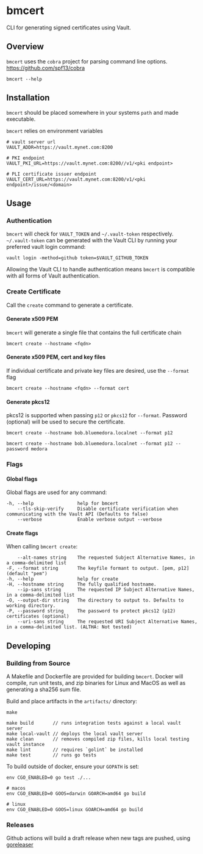 # bmcert
CLI for generating signed certificates using Vault.


## Overview
`bmcert` uses the `cobra` project for parsing command line options. https://github.com/spf13/cobra
```
bmcert --help
```


## Installation
`bmcert` should be placed somewhere in your systems `path` and made executable.

`bmcert` relies on environment variables
```
# vault server url
VAULT_ADDR=https://vault.mynet.com:8200

# PKI endpoint
VAULT_PKI_URL=https://vault.mynet.com:8200//v1/<pki endpoint>

# PLI certificate issuer endpoint
VAULT_CERT_URL=https://vault.mynet.com:8200/v1/<pki endpoint>/issue/<domain>
```

## Usage

### Authentication
`bmcert` will check for `VAULT_TOKEN` and `~/.vault-token`
respectively. `~/.vault-token` can be generated with the Vault
CLI by running your preferred vault login command:
```
vault login -method=github token=$VAULT_GITHUB_TOKEN
```

Allowing the Vault CLI to handle authentication means `bmcert`
is compatible with all forms of Vault authentication.

### Create Certificate
Call the `create` command to generate a certificate.

#### Generate x509 PEM
`bmcert` will generate a single file that contains the full certificate chain
```
bmcert create --hostname <fqdn>
```

#### Generate x509 PEM, cert and key files
If individual certificate and private key files are desired, use the `--format` flag
```
bmcert create --hostname <fqdn> --format cert
```

#### Generate pkcs12
pkcs12 is supported when passing `p12` or `pkcs12` for `--format`.
Password (optional) will be used to secure the certificate.
```
bmcert create --hostname bob.bluemedora.localnet --format p12

bmcert create --hostname bob.bluemedora.localnet --format p12 --password medora
```


### Flags

#### Global flags
Global flags are used for any command:
```
-h, --help                help for bmcert
    --tls-skip-verify     Disable certificate verification when communicating with the Vault API (Defaults to false)
    --verbose             Enable verbose output --verbose
```

#### Create flags
When calling `bmcert create`:
```
    --alt-names string    The requested Subject Alternative Names, in a comma-delimited list
-F, --format string       The keyfile formant to output. [pem, p12] (default "pem")
-h, --help                help for create
-H, --hostname string     The fully qualified hostname.
    --ip-sans string      The requested IP Subject Alternative Names, in a comma-delimited list
-O, --output-dir string   The directory to output to. Defaults to working directory.
-P, --password string     The password to protect pkcs12 (p12) certificates (optional)
    --uri-sans string     The requested URI Subject Alternative Names, in a comma-delimited list. (ALTHA: Not tested)
```


## Developing

### Building from Source
A Makefile and Dockerfile are provided for building `bmcert`. Docker will
compile, run unit tests, and zip binaries for Linux and MacOS
as well as generating a sha256 sum file.

Build and place artifacts in the `artifacts/` directory:
```
make
```
```
make build       // runs integration tests against a local vault server
make local-vault // deploys the local vault server
make clean       // removes compiled zip files, kills local testing vault instance
make lint        // requires `golint` be installed
make test        // runs go tests
```

To build outside of docker, ensure your `GOPATH` is set:
```
env CGO_ENABLED=0 go test ./...

# macos
env CGO_ENABLED=0 GOOS=darwin GOARCH=amd64 go build

# linux
env CGO_ENABLED=0 GOOS=linux GOARCH=amd64 go build
```

### Releases

Github actions will build a draft release when new tags are pushed,
using [goreleaser](https://goreleaser.com/)
